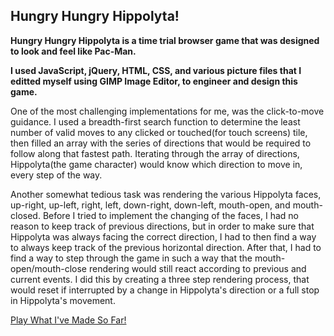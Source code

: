 ## Hungry Hungry Hippolyta!
**Hungry Hungry Hippolyta is a time trial browser game that was designed to look and feel like Pac-Man.**

**I used JavaScript, jQuery, HTML, CSS, and various picture files that I editted myself using GIMP Image Editor, to engineer and design this game.**


One of the most challenging implementations for me, was the click-to-move
guidance.  I used a breadth-first search function to determine the least
number of valid moves to any clicked or touched(for touch screens) tile,
then filled an array with the series of directions that would be
required to follow along that fastest path.  Iterating through the array
of directions, Hippolyta(the game character) would know which direction
to move in, every step of the way.

Another somewhat tedious task was rendering the various Hippolyta faces,
up-right, up-left, right, left, down-right, down-left, mouth-open,
and mouth-closed.  Before I tried to implement the changing of the faces,
I had no reason to keep track of previous directions, but in order to make
sure that Hippolyta was always facing the correct direction, I had to then
find a way to always keep track of the previous horizontal direction.
After that, I had to find a way to step through the game in such a way
that the mouth-open/mouth-close rendering would still react according to
previous and current events.  I did this by creating a three step rendering
process, that would reset if interrupted by a change in Hippolyta's
direction or a full stop in Hippolyta's movement.


[Play What I've Made So Far!](http://rserrano169.github.io/HungryHungryHippolyta/html/index.html)
